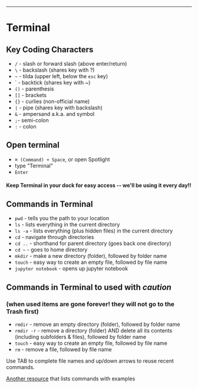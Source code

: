 <hr>

# Terminal

## Key Coding Characters

- `/` - slash or forward slash (above enter/return)
- `\` - backslash (shares key with ?)
- `~` - tilda (upper left, below the `esc` key)
-  `     - backtick (shares key with ~)
- `()` - parenthesis
- `[]` - brackets
- `{}` - curlies (non-official name)
- `|` - pipe (shares key with backslash)
- `&` - ampersand a.k.a. and symbol
- `;`- semi-colon
- `:` - colon

## Open terminal
- `⌘ (Command) + Space`, or open Spotlight
- type "Terminal"
- `Enter`

#### Keep Terminal in your dock for easy access -- we'll be using it every day!!

## Commands in Terminal

- `pwd` - tells you the path to your location
- `ls` - lists everything in the current directory
- `ls -a` - lists everything (plus hidden files) in the current directory
- `cd` - navigate through directories
- `cd ..` - shorthand for parent directory (goes back one directory)
- `cd ~`  - goes to home directory
- `mkdir` - make a new directory (folder), followed by folder name
- `touch` - easy way to create an empty file, followed by file name
- `jupyter notebook` - opens up jupyter notebook



## Commands in Terminal to used with _caution_ 
### (when used items are gone forever! they will not go to the Trash first)
- `rmdir` - remove an empty directory (folder), followed by folder name
- `rmdir -r` - remove a directory (folder) AND delete all its contents (including subfolders & files), followed by folder name
- `touch` - easy way to create an empty file, followed by file name
- `rm` - remove a file, followed by file name

Use TAB to complete file names and up/down arrows to reuse recent commands.


[Another resource](https://www.techrepublic.com/article/16-terminal-commands-every-user-should-know/) that lists commands with examples